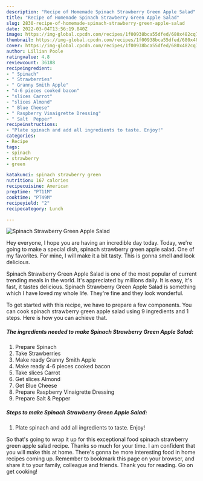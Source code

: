 ```yaml
---
description: "Recipe of Homemade Spinach Strawberry Green Apple Salad"
title: "Recipe of Homemade Spinach Strawberry Green Apple Salad"
slug: 2830-recipe-of-homemade-spinach-strawberry-green-apple-salad
date: 2022-03-04T13:56:19.840Z
image: https://img-global.cpcdn.com/recipes/1f00938bca55dfed/680x482cq70/spinach-strawberry-green-apple-salad-recipe-main-photo.jpg
thumbnail: https://img-global.cpcdn.com/recipes/1f00938bca55dfed/680x482cq70/spinach-strawberry-green-apple-salad-recipe-main-photo.jpg
cover: https://img-global.cpcdn.com/recipes/1f00938bca55dfed/680x482cq70/spinach-strawberry-green-apple-salad-recipe-main-photo.jpg
author: Lillian Poole
ratingvalue: 4.8
reviewcount: 36188
recipeingredient:
- " Spinach"
- " Strawberries"
- " Granny Smith Apple"
- "4-6 pieces cooked bacon"
- "slices Carrot"
- "slices Almond"
- " Blue Cheese"
- " Raspberry Vinaigrette Dressing"
- " Salt  Pepper"
recipeinstructions:
- "Plate spinach and add all ingredients to taste. Enjoy!"
categories:
- Recipe
tags:
- spinach
- strawberry
- green

katakunci: spinach strawberry green 
nutrition: 167 calories
recipecuisine: American
preptime: "PT11M"
cooktime: "PT49M"
recipeyield: "2"
recipecategory: Lunch

---
```



![Spinach Strawberry Green Apple Salad](https://img-global.cpcdn.com/recipes/1f00938bca55dfed/680x482cq70/spinach-strawberry-green-apple-salad-recipe-main-photo.jpg)

Hey everyone, I hope you are having an incredible day today. Today, we're going to make a special dish, spinach strawberry green apple salad. One of my favorites. For mine, I will make it a bit tasty. This is gonna smell and look delicious.

Spinach Strawberry Green Apple Salad is one of the most popular of current trending meals in the world. It's appreciated by millions daily. It is easy, it's fast, it tastes delicious. Spinach Strawberry Green Apple Salad is something which I have loved my whole life. They're fine and they look wonderful.




To get started with this recipe, we have to prepare a few components. You can cook spinach strawberry green apple salad using 9 ingredients and 1 steps. Here is how you can achieve that.

<!--inarticleads1-->

##### The ingredients needed to make Spinach Strawberry Green Apple Salad:

1. Prepare  Spinach
1. Take  Strawberries
1. Make ready  Granny Smith Apple
1. Make ready 4-6 pieces cooked bacon
1. Take slices Carrot
1. Get slices Almond
1. Get  Blue Cheese
1. Prepare  Raspberry Vinaigrette Dressing
1. Prepare  Salt &amp; Pepper




<!--inarticleads2-->

##### Steps to make Spinach Strawberry Green Apple Salad:

1. Plate spinach and add all ingredients to taste. Enjoy!




So that's going to wrap it up for this exceptional food spinach strawberry green apple salad recipe. Thanks so much for your time. I am confident that you will make this at home. There's gonna be more interesting food in home recipes coming up. Remember to bookmark this page on your browser, and share it to your family, colleague and friends. Thank you for reading. Go on get cooking!
